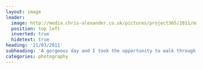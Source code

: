 ```yaml
---
layout: image
leader:
  image: http://media.chris-alexander.co.uk/pictures/project365/2011/mar/21/210311.jpg
  position: top left
  inverted: true
  hidetext: true
heading: '21/03/2011'
subheading: 'A gorgeous day and I took the opportunity to walk through the woods on campus'
categories: photography
---
```

